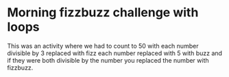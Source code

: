 # Morning fizzbuzz challenge with loops

This was an activity where we had to count to 50 with each number divisible by 3 replaced with fizz each number replaced with 5 with buzz and if they were both divisible by the number you replaced the number with fizzbuzz.
